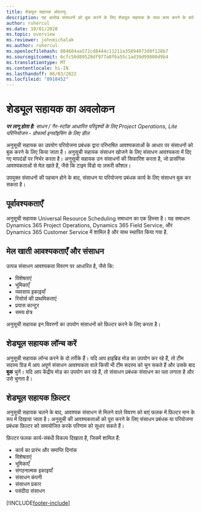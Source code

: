 ```yaml
---
title: शेड्यूल सहायक ओवरव्यू
description: यह आलेख संसाधनों को बुक करने के लिए शेड्यूल सहायक के साथ काम करने के बारे में जानकारी प्रदान करता है।
author: ruhercul
ms.date: 10/01/2020
ms.topic: overview
ms.reviewer: johnmichalak
ms.author: ruhercul
ms.openlocfilehash: 884684aa572cd8444c11211a35894073d0f128b7
ms.sourcegitcommit: 6cfc50d89528df977a8f6a55c1ad39d99800d9b4
ms.translationtype: MT
ms.contentlocale: hi-IN
ms.lasthandoff: 06/03/2022
ms.locfileid: "8918452"
---
```

# <a name="schedule-assistant-overview"></a>शेड्यूल सहायक का अवलोकन

_**पर लागू होता है:** साधन / गैर-स्टॉक आधारित परिदृश्यों के लिए Project Operations, Lite परिनियोजन - प्रोफार्मा इनवॉइसिंग के लिए डील_

अनुसूची सहायक का उपयोग परियोजना प्रबंधक द्वारा परिभाषित आवश्यकताओं के आधार पर संसाधनों को बुक करने के लिए किया जाता है। अनुसूची सहायक संसाधन खोजने के लिए संसाधन आवश्यकता में दिए गए मापदंडों पर निर्भर करता है। अनुसूची सहायक उन संसाधनों की सिफारिश करता है, जो प्रासंगिक आवश्यकताओं से मेल खाते हैं, जैसे कि टाइम विंडो या ज़रूरी कौशल।

उपयुक्त संसाधनों की पहचान होने के बाद, संसाधन या परियोजना प्रबंधक कार्य के लिए संसाधन बुक कर सकता है।

## <a name="prerequisites"></a>पूर्वावश्यकताएँ

अनुसूची सहायक Universal Resource Scheduling समाधान का एक हिस्सा है। यह समाधान Dynamics 365 Project Operations, Dynamics 365 Field Service, और Dynamics 365 Customer Service में शामिल है और साथ स्थापित किया गया है.

## <a name="matching-requirements-and-resources"></a>मेल खाती आवश्यकताएँ और संसाधन

उत्पन्न संसाधन आवश्यकता विवरण पर आधारित है, जैसे कि:

-   विशेषताएं
-   भूमिकाएँ
-   व्यवसाय इकाइयाँ
-   रिसोर्स की प्राथमिकताएं
-   प्रयास कान्टुर
-   समय क्षेत्र

अनुसूची सहायक इन विवरणों का उपयोग संसाधनों को फ़िल्टर करने के लिए करता है।

## <a name="launch-the-schedule-assistant"></a>शेड्यूल सहायक लॉन्च करें

अनुसूची सहायक लॉन्च करने के दो तरीके हैं। यदि आप हाइब्रिड मोड का उपयोग कर रहे हैं, तो टीम सदस्य ग्रिड में आप अपूर्ण संसाधन आवश्यकता वाले किसी भी टीम सदस्य को चुन सकते हैं और उसके बाद **बुक** चुनें। यदि आप केंद्रीय मोड का उपयोग कर रहे हैं, तो संसाधन प्रबंधक संसाधन का पता लगाता है और उसे चुनता है।

## <a name="schedule-assistant-filters"></a>शेड्यूल सहायक फ़िल्टर

अनुसूची सहायक चलने के बाद, आवश्यक संसाधन से मिलने वाले विवरण को बाएं फलक में फ़िल्टर मान के रूप में दिखाया जाता है। अनुसूची की आवश्यकताओं को पूरा करने के लिए संसाधन प्रबंधक या परियोजना प्रबंधक फ़िल्टर को समायोजित करके परिणाम को सुधार सकते हैं।

फ़िल्टर फलक कार्य-संबंधी विकल्प दिखाता है, जिसमें शामिल हैं:

-   कार्य का प्रारंभ और समाप्ति दिनांक
-   विशेषताएं
-   भूमिकाएँ
-   संगठनात्मक इकाइयाँ
-   संसाधन कंपनी
-   संसाधन प्रकार
-   पसंदीदा संसाधन


[!INCLUDE[footer-include](../includes/footer-banner.md)]